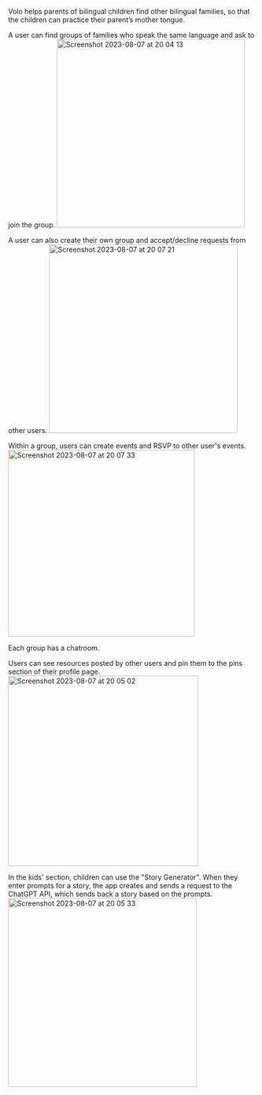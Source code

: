 Volo helps parents of bilingual children find other bilingual families, so that the children can practice their parent’s mother tongue.


A user can find groups of families who speak the same language and ask to join the group. 
<img width="382" alt="Screenshot 2023-08-07 at 20 04 13" src="https://github.com/luca652/volo/assets/116643436/7a66cf40-81c9-4940-b868-cbbb61a6ce50">


A user can also create their own group and accept/decline requests from other users. 
<img width="383" alt="Screenshot 2023-08-07 at 20 07 21" src="https://github.com/luca652/volo/assets/116643436/f2fd2060-bc55-4d6b-beda-99764e2454e9">


Within a group, users can create events and RSVP to other user's events. 
<img width="379" alt="Screenshot 2023-08-07 at 20 07 33" src="https://github.com/luca652/volo/assets/116643436/88ac71e3-450c-4b38-88f3-11a4301e9f38">


Each group has a chatroom.


Users can see resources posted by other users and pin them to the pins section of their profile page. 
<img width="386" alt="Screenshot 2023-08-07 at 20 05 02" src="https://github.com/luca652/volo/assets/116643436/8fcbea97-fbb9-465e-bb3d-326d3508119d">


In the kids' section, children can use the "Story Generator". When they enter prompts for a story, the app creates and sends a request to the ChatGPT API, which sends back a story based on the prompts. 
<img width="383" alt="Screenshot 2023-08-07 at 20 05 33" src="https://github.com/luca652/volo/assets/116643436/34ddd9cb-33bc-4ace-80a7-3c7470b97daf">
